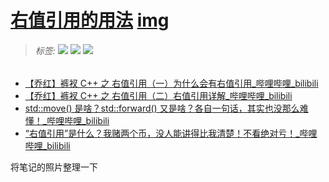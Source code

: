 # [右值引用的用法](./)  [img](./img)     

> ######  _标签:_   ![](https://img.shields.io/badge/技术类-yellowgreen.svg) ![](https://img.shields.io/badge/C++11/14/17-右值引用-blue.svg)   [![](https://img.shields.io/badge/目录-code-orange.svg)](../02-code) 
>

- [【乔红】裤衩 C++ 之 右值引用（一）为什么会有右值引用_哔哩哔哩_bilibili](https://www.bilibili.com/video/BV1Vq4y1K7ut/?spm_id_from=333.788.recommend_more_video.1)    
- [【乔红】裤衩 C++ 之 右值引用（二）右值引用详解_哔哩哔哩_bilibili](https://www.bilibili.com/video/BV15v411g7Ma/?spm_id_from=333.788.recommend_more_video.0)    
- [std::move() 是啥？std::forward() 又是啥？各自一句话，其实也没那么难懂！_哔哩哔哩_bilibili](https://www.bilibili.com/video/BV1Ga4y1v77o?from=search&seid=4920114773393271538&spm_id_from=333.337.0.0)  
- [“右值引用”是什么？我赌两个币，没人能讲得比我清楚！不看绝对亏！_哔哩哔哩_bilibili](https://www.bilibili.com/video/BV1uK4y1b7p5/?spm_id_from=333.788.recommend_more_video.0)  

将笔记的照片整理一下
